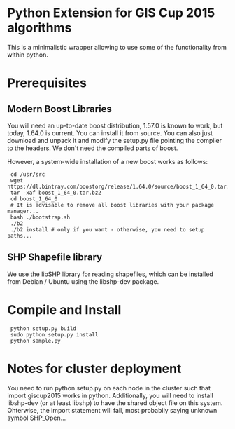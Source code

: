 # Python Extension for GIS Cup 2015 algorithms

This is a minimalistic wrapper allowing to use some of the functionality from within python.

# Prerequisites

## Modern Boost Libraries

You will need an up-to-date boost distribution, 1.57.0 is known to work, but today, 1.64.0 is
current. You can install it from source. You can also just download and unpack it and modify the
setup.py file pointing the compiler to the headers. We don't need the compiled parts of boost.

However, a system-wide installation of a new boost works as follows:

     cd /usr/src
     wget https://dl.bintray.com/boostorg/release/1.64.0/source/boost_1_64_0.tar.bz2
     tar -xaf boost_1_64_0.tar.bz2
     cd boost_1_64_0
     # It is advisable to remove all boost libraries with your package manager...
     bash ./bootstrap.sh
     ./b2
     ./b2 install # only if you want - otherwise, you need to setup paths...

## SHP Shapefile library

We use the libSHP library for reading shapefiles, which can be installed from Debian / Ubuntu using the
libshp-dev package.

# Compile and Install

     python setup.py build
     sudo python setup.py install
     python sample.py
     
# Notes for cluster deployment
You need to run python setup.py on each node in the cluster such that import giscup2015 works in python. Additionally, you will need to install libshp-dev (or at least libshp) to have the shared object file on this system. Ohterwise,
the import statement will fail, most probabily saying unknown symbol SHP_Open...
